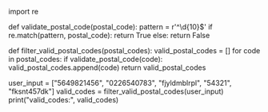 import re

def validate_postal_code(postal_code):
    pattern = r'^\d{10}$'
    if re.match(pattern, postal_code):
        return True
    else:
        return False

def filter_valid_postal_codes(postal_codes):
    valid_postal_codes = []
    for code in postal_codes:
        if validate_postal_code(code):
            valid_postal_codes.append(code)
    return valid_postal_codes

user_input = ["5649821456", "0226540783", "fjyldmblrpl", "54321", "fksnt457dk"]
valid_codes = filter_valid_postal_codes(user_input)
print("valid_codes:", valid_codes)
